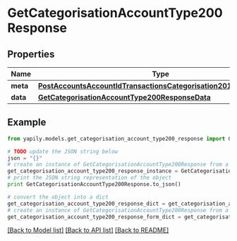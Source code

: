 # GetCategorisationAccountType200Response


## Properties
Name | Type | Description | Notes
------------ | ------------- | ------------- | -------------
**meta** | [**PostAccountsAccountIdTransactionsCategorisation201ResponseMeta**](PostAccountsAccountIdTransactionsCategorisation201ResponseMeta.md) |  | [optional] 
**data** | [**GetCategorisationAccountType200ResponseData**](GetCategorisationAccountType200ResponseData.md) |  | [optional] 

## Example

```python
from yapily.models.get_categorisation_account_type200_response import GetCategorisationAccountType200Response

# TODO update the JSON string below
json = "{}"
# create an instance of GetCategorisationAccountType200Response from a JSON string
get_categorisation_account_type200_response_instance = GetCategorisationAccountType200Response.from_json(json)
# print the JSON string representation of the object
print GetCategorisationAccountType200Response.to_json()

# convert the object into a dict
get_categorisation_account_type200_response_dict = get_categorisation_account_type200_response_instance.to_dict()
# create an instance of GetCategorisationAccountType200Response from a dict
get_categorisation_account_type200_response_form_dict = get_categorisation_account_type200_response.from_dict(get_categorisation_account_type200_response_dict)
```
[[Back to Model list]](../README.md#documentation-for-models) [[Back to API list]](../README.md#documentation-for-api-endpoints) [[Back to README]](../README.md)


